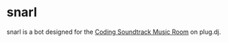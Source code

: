 snarl
=====

snarl is a bot designed for the [Coding Soundtrack Music Room](http://snarl.ericmartinda.com) on plug.dj.
